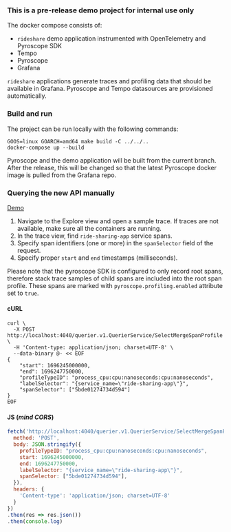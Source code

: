 ### This is a pre-release demo project for internal use only

The docker compose consists of:
 - `rideshare` demo application instrumented with OpenTelemetry and Pyroscope SDK
 - Tempo
 - Pyroscope
 - Grafana

`rideshare` applications generate traces and profiling data that should be available in Grafana.
Pyroscope and Tempo datasources are provisioned automatically.

### Build and run

The project can be run locally with the following commands:

```shell
GOOS=linux GOARCH=amd64 make build -C ../../..
docker-compose up --build
```

Pyroscope and the demo application will be built from the current branch.  After the release, this will be changed so that the latest Pyroscope docker image is pulled from the Grafana repo.

### Querying the new API manually

[Demo](https://github.com/grafana/pyroscope/assets/12090599/46b5560b-003b-4009-8767-0ee53833d06b)

1. Navigate to the Explore view and open a sample trace. If traces are not available, make sure all the containers are running.
2. In the trace view, find `ride-sharing-app` service spans.
3. Specify span identifiers (one or more) in the `spanSelector` field of the request.
4. Specify proper `start` and `end` timestamps (milliseconds).

Please note that the pyroscope SDK is configured to only record root spans, therefore stack trace samples
of child spans are included into the root span profile. These spans are marked with `pyroscope.profiling.enabled`
attribute set to `true`.

#### cURL

```shel
curl \
  -X POST http://localhost:4040/querier.v1.QuerierService/SelectMergeSpanProfile \
  -H 'Content-type: application/json; charset=UTF-8' \
  --data-binary @- << EOF
{
    "start": 1696245000000,
    "end": 1696247750000,
    "profileTypeID": "process_cpu:cpu:nanoseconds:cpu:nanoseconds",
    "labelSelector": "{service_name=\"ride-sharing-app\"}",
    "spanSelector": ["5bde01274734d594"]
}
EOF
```

#### JS (_mind CORS_)

```js
fetch('http://localhost:4040/querier.v1.QuerierService/SelectMergeSpanProfile', {
  method: 'POST',
  body: JSON.stringify({
    profileTypeID: "process_cpu:cpu:nanoseconds:cpu:nanoseconds",
    start: 1696245000000,
    end: 1696247750000,
    labelSelector: "{service_name=\"ride-sharing-app\"}",
    spanSelector: ["5bde01274734d594"], 
  }),
  headers: {
    'Content-type': 'application/json; charset=UTF-8'
  }
})
.then(res => res.json())
.then(console.log) 
```
